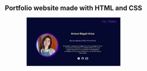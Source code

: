 <h2 align="center"> Portfolio website made with HTML and CSS </h2>
<div align="center"><img src="imagenes/screen-port.jpg" width="60%" align="center"> </div>
